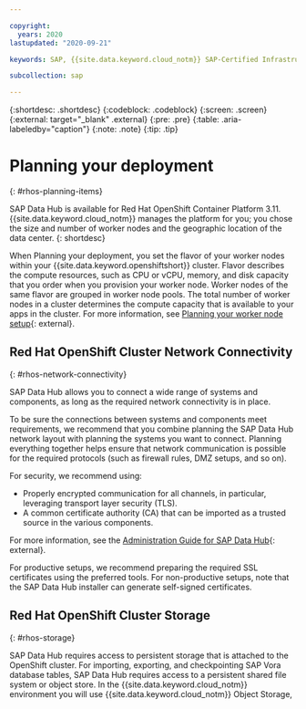```yaml
---

copyright:
  years: 2020
lastupdated: "2020-09-21"

keywords: SAP, {{site.data.keyword.cloud_notm}} SAP-Certified Infrastructure, {{site.data.keyword.ibm_cloud_sap}}, SAP Workloads, SAP Data Hub, {{site.data.keyword.cos_full_notm}}, {{site.data.keyword.cos_short}}, {{site.data.keyword.openshiftlong_notm}}, {{site.data.keyword.openshiftshort}}, Red Hat Enterprise Linux, SAP Data Hub on {{site.data.keyword.cloud_notm}}, data orchestration, data governance, data integration

subcollection: sap

---
```


{:shortdesc: .shortdesc}
{:codeblock: .codeblock}
{:screen: .screen}
{:external: target="_blank" .external}
{:pre: .pre}
{:table: .aria-labeledby="caption"}
{:note: .note}
{:tip: .tip}

# Planning your deployment
{: #rhos-planning-items}

SAP Data Hub is available for Red Hat OpenShift Container Platform 3.11. {{site.data.keyword.cloud_notm}} manages the platform for you; you chose the size and number of worker nodes and the geographic location of the data center.
{: shortdesc}

When Planning your deployment, you set the flavor of your worker nodes within your {{site.data.keyword.openshiftshort}} cluster. Flavor  describes the compute resources, such as CPU or vCPU, memory, and disk capacity that you order when you provision your worker node. Worker nodes of the same flavor are grouped in worker node pools. The total number of worker nodes in a cluster determines the compute capacity that is available to your apps in the cluster. For more information, see [Planning your worker node setup](/docs/openshift?topic=openshift-planning_worker_nodes){: external}.

## Red Hat OpenShift Cluster Network Connectivity
{: #rhos-network-connectivity}

SAP Data Hub allows you to connect a wide range of systems and components, as long as the required network connectivity is in place.

To be sure the connections between systems and components meet requirements, we recommend that you combine planning the SAP Data Hub network layout with planning the systems you want to connect. Planning everything together helps ensure that network communication is possible for the required protocols (such as firewall rules, DMZ setups, and so on).

For security, we recommend using:
*  Properly encrypted communication for all channels, in particular, leveraging transport layer security (TLS). 
*  A common certificate authority (CA) that can be imported as a trusted source in the various components. 

For more information, see the [Administration Guide for SAP Data Hub](https://help.sap.com/doc/70ce58a2ed23404fac27ae36c8f76900/2.7.latest/en-US/loio70ce58a2ed23404fac27ae36c8f76900.pdf){: external}.

For productive setups, we recommend preparing the required SSL certificates using the preferred tools. For non-productive setups, note that the SAP Data Hub installer can generate self-signed certificates. 

##  Red Hat OpenShift Cluster Storage
{: #rhos-storage}

SAP Data Hub requires access to persistent storage that is attached to the OpenShift cluster. For importing, exporting, and checkpointing SAP Vora database tables, SAP Data Hub requires access to a persistent shared file system or object store.  In the {{site.data.keyword.cloud_notm}} environment you will use {{site.data.keyword.cloud_notm}} Object Storage,
